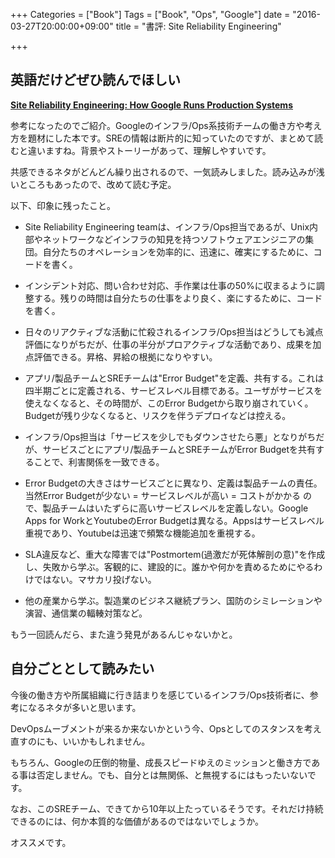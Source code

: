 +++
Categories = ["Book"]
Tags = ["Book", "Ops", "Google"]
date = "2016-03-27T20:00:00+09:00"
title = "書評: Site Reliability Engineering"

+++

## 英語だけどぜひ読んでほしい
**[Site Reliability Engineering: How Google Runs Production Systems](http://www.amazon.co.jp/Site-Reliability-Engineering-Production-Systems-ebook/dp/B01DCPXKZ6/ref=tmm_kin_swatch_0?_encoding=UTF8&qid=1459069692&sr=8-1)**

参考になったのでご紹介。Googleのインフラ/Ops系技術チームの働き方や考え方を題材にした本です。SREの情報は断片的に知っていたのですが、まとめて読むと違いますね。背景やストーリーがあって、理解しやすいです。

共感できるネタがどんどん繰り出されるので、一気読みしました。読み込みが浅いところもあったので、改めて読む予定。

以下、印象に残ったこと。

* Site Reliability Engineering teamは、インフラ/Ops担当であるが、Unix内部やネットワークなどインフラの知見を持つソフトウェアエンジニアの集団。自分たちのオペレーションを効率的に、迅速に、確実にするために、コードを書く。

* インシデント対応、問い合わせ対応、手作業は仕事の50%に収まるように調整する。残りの時間は自分たちの仕事をより良く、楽にするために、コードを書く。

* 日々のリアクティブな活動に忙殺されるインフラ/Ops担当はどうしても減点評価になりがちだが、仕事の半分がプロアクティブな活動であり、成果を加点評価できる。昇格、昇給の根拠になりやすい。

* アプリ/製品チームとSREチームは"Error Budget"を定義、共有する。これは四半期ごとに定義される、サービスレベル目標である。ユーザがサービスを使えなくなると、その時間が、このError Budgetから取り崩されていく。Budgetが残り少なくなると、リスクを伴うデプロイなどは控える。

* インフラ/Ops担当は「サービスを少しでもダウンさせたら悪」となりがちだが、サービスごとにアプリ/製品チームとSREチームがError Budgetを共有することで、利害関係を一致できる。

* Error Budgetの大きさはサービスごとに異なり、定義は製品チームの責任。当然Error Budgetが少ない = サービスレベルが高い = コストがかかる ので、製品チームはいたずらに高いサービスレベルを定義しない。Google Apps for WorkとYoutubeのError Budgetは異なる。Appsはサービスレベル重視であり、Youtubeは迅速で頻繁な機能追加を重視する。

* SLA違反など、重大な障害では"Postmortem(過激だが死体解剖の意)"を作成し、失敗から学ぶ。客観的に、建設的に。誰かや何かを責めるためにやるわけではない。マサカリ投げない。

* 他の産業から学ぶ。製造業のビジネス継続プラン、国防のシミレーションや演習、通信業の輻輳対策など。

もう一回読んだら、また違う発見があるんじゃないかと。

## 自分ごととして読みたい
今後の働き方や所属組織に行き詰まりを感じているインフラ/Ops技術者に、参考になるネタが多いと思います。

DevOpsムーブメントが来るか来ないかという今、Opsとしてのスタンスを考え直すのにも、いいかもしれません。

もちろん、Googleの圧倒的物量、成長スピードゆえのミッションと働き方である事は否定しません。でも、自分とは無関係、と無視するにはもったいないです。

なお、このSREチーム、できてから10年以上たっているそうです。それだけ持続できるのには、何か本質的な価値があるのではないでしょうか。

オススメです。